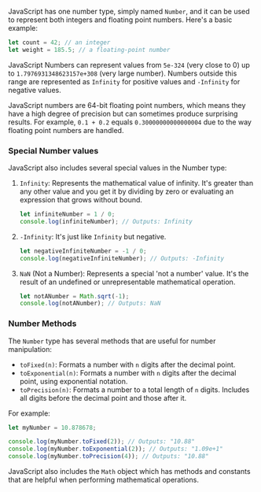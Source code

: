 JavaScript has one number type, simply named `Number`, and it can be used to represent both integers and floating point numbers. Here's a basic example:

```javascript
let count = 42; // an integer
let weight = 185.5; // a floating-point number
```

JavaScript Numbers can represent values from `5e-324` (very close to 0) up to `1.7976931348623157e+308` (very large number). Numbers outside this range are represented as `Infinity` for positive values and `-Infinity` for negative values.

JavaScript numbers are 64-bit floating point numbers, which means they have a high degree of precision but can sometimes produce surprising results. For example, `0.1 + 0.2` equals `0.30000000000000004` due to the way floating point numbers are handled.

### Special Number values

JavaScript also includes several special values in the Number type:

1. `Infinity`: Represents the mathematical value of infinity. It's greater than any other value and you get it by dividing by zero or evaluating an expression that grows without bound.

    ```javascript
    let infiniteNumber = 1 / 0;
    console.log(infiniteNumber); // Outputs: Infinity
    ```

2. `-Infinity`: It's just like `Infinity` but negative.

    ```javascript
    let negativeInfiniteNumber = -1 / 0;
    console.log(negativeInfiniteNumber); // Outputs: -Infinity
    ```

3. `NaN` (Not a Number): Represents a special 'not a number' value. It's the result of an undefined or unrepresentable mathematical operation.

    ```javascript
    let notANumber = Math.sqrt(-1);
    console.log(notANumber); // Outputs: NaN
    ```

### Number Methods

The `Number` type has several methods that are useful for number manipulation:

- `toFixed(n)`: Formats a number with `n` digits after the decimal point.
- `toExponential(n)`: Formats a number with `n` digits after the decimal point, using exponential notation.
- `toPrecision(n)`: Formats a number to a total length of `n` digits. Includes all digits before the decimal point and those after it.

For example:

```javascript
let myNumber = 10.878678;

console.log(myNumber.toFixed(2)); // Outputs: "10.88"
console.log(myNumber.toExponential(2)); // Outputs: "1.09e+1"
console.log(myNumber.toPrecision(4)); // Outputs: "10.88"
```

JavaScript also includes the `Math` object which has methods and constants that are helpful when performing mathematical operations.